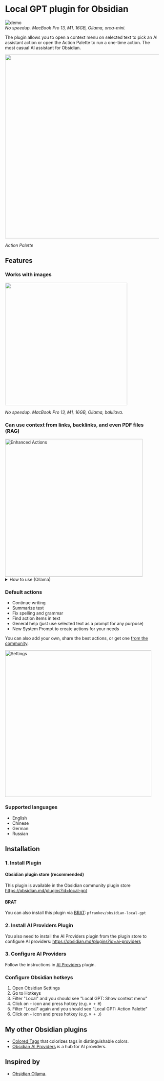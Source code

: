 # Local GPT plugin for Obsidian

![demo](https://github.com/pfrankov/obsidian-local-gpt/assets/584632/724d4399-cb6c-4531-9f04-a1e5df2e3dad)  
_No speedup. MacBook Pro 13, M1, 16GB, Ollama, orca-mini._ 

The plugin allows you to open a context menu on selected text to pick an AI assistant action or open the Action Palette to run a one-time action.
The most casual AI assistant for Obsidian.

<img width="600" alt="" src="https://github.com/user-attachments/assets/8d32dc1d-9431-4a16-9336-c45e853a3242">  

_Action Palette_

## Features
### Works with images  
<img width="400" src="https://github.com/pfrankov/obsidian-local-gpt/assets/584632/a05d68fa-5419-4386-ac43-82b9513999ad">  

_No speedup. MacBook Pro 13, M1, 16GB, Ollama, bakllava._

### Can use context from links, backlinks, and even PDF files (RAG)
<img width="450" alt="Enhanced Actions" src="https://github.com/user-attachments/assets/5fa2ed36-0ef5-43b0-8f16-07588f76d780">
<details>
  <summary>How to use (Ollama)</summary>
  <p>
    1. Install Embedding model:
  </p>
  <ul>
    <li>For English: <code>ollama pull nomic-embed-text</code> (fastest)</li>
    <li>For other languages: <code>ollama pull bge-m3</code> (slower, but more accurate)</li>
  </ul>
  <p>
    2. Select Embedding provider in plugin's settings and try to use the largest model with largest context window.
  </p>
</details>

### Default actions
- Continue writing
- Summarize text
- Fix spelling and grammar
- Find action items in text
- General help (just use selected text as a prompt for any purpose)
- New System Prompt to create actions for your needs

You can also add your own, share the best actions, or get one [from the community](https://github.com/pfrankov/obsidian-local-gpt/discussions/2).

<img width="479" alt="Settings" src="https://github.com/user-attachments/assets/5337e74c-864b-45cb-82e0-2c32bbbfa3ed" />

### Supported languages
- English
- Chinese
- German
- Russian

## Installation
### 1. Install Plugin
#### Obsidian plugin store (recommended)
This plugin is available in the Obsidian community plugin store https://obsidian.md/plugins?id=local-gpt

#### BRAT
You can also install this plugin via [BRAT](https://obsidian.md/plugins?id=obsidian42-brat): `pfrankov/obsidian-local-gpt`

### 2. Install AI Providers Plugin
You also need to install the AI Providers plugin from the plugin store to configure AI providers: https://obsidian.md/plugins?id=ai-providers

### 3. Configure AI Providers
Follow the instructions in [AI Providers](https://github.com/pfrankov/obsidian-ai-providers#create-ai-provider) plugin.

### Configure Obsidian hotkeys
1. Open Obsidian Settings
2. Go to Hotkeys
3. Filter "Local" and you should see "Local GPT: Show context menu"
4. Click on `+` icon and press hotkey (e.g. `⌘ + M`)
5. Filter "Local" again and you should see "Local GPT: Action Palette"
6. Click on `+` icon and press hotkey (e.g. `⌘ + J`)

## My other Obsidian plugins
- [Colored Tags](https://github.com/pfrankov/obsidian-colored-tags) that colorizes tags in distinguishable colors. 
- [Obsidian AI Providers](https://github.com/pfrankov/obsidian-ai-providers) is a hub for AI providers.

## Inspired by
- [Obsidian Ollama](https://github.com/hinterdupfinger/obsidian-ollama).
